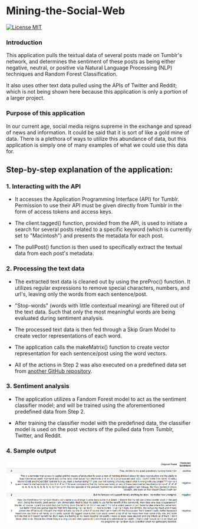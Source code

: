 # Mining-the-Social-Web

[![License MIT](https://img.shields.io/badge/license-MIT-blue.svg)](LICENSE)

### Introduction
This application pulls the textual data of several posts made on Tumblr's network, and determines the sentiment of these posts as being either negative, neutral, or positive via Natural Language Processing (NLP) techniques and Random Forest Classification.

It also uses other text data pulled using the APIs of Twitter and Reddit; which is not being shown here because this application is only a portion of a larger project.


### Purpose of this application
In our current age, social media reigns supreme in the exchange and spread of news and information. It could be said that it is sort of like a gold mine of data. There is a plethora of ways to utilize this abundance of data, but this application is simply one of many examples of what we could use this data for.


## Step-by-step explanation of the application:
### 1. Interacting with the API
- It accesses the Application Programming Interface (API) for Tumblr.
Permission to use their API must be given directly from Tumblr in the form of access tokens and access keys.

- The client.tagged() function, provided from the API, is used to initiate a search for several posts related to a specific keyword (which is currently set to "Macintosh") and presents the metadata for each post.

- The pullPost() function is then used to specifically extract the textual data from each post's metadata.

### 2. Processing the text data
- The extracted text data is cleaned out by using the preProc() function. It utilizes regular expressions to remove special characters, numbers, and url's, leaving only the words from each sentence/post.

-  "Stop-words" (words with little contextual meaning) are filtered out of the text data. Such that only the most meaningful words are being evaluated during sentiment analysis.

- The processed text data is then fed through a Skip Gram Model to create vector representations of each word.

- The application calls the makeMatrix() function to create vector representation for each sentence/post using the word vectors.

- All of the actions in Step 2 was also executed on a predefined data set from [another GitHub repository](https://github.com/kolaveridi/kaggle-Twitter-US-Airline-Sentiment-).

### 3. Sentiment analysis
- The application utilizes a Fandom Forest model to act as the sentiment classifier model; and will be trained using the aforementioned predefined data from Step 2.

- After training the classifier model with the predefined data, the classifier model is used on the post vectors of the pulled data from Tumblr, Twitter, and Reddit.

### 4. Sample output

![Predicted-Sentiments](https://github.com/Dennis-Kgxay/Mining-the-Social-Web/blob/master/images/Ouput.png)
